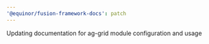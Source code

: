 ```yaml
---
'@equinor/fusion-framework-docs': patch
---
```


Updating documentation for ag-grid module configuration and usage
